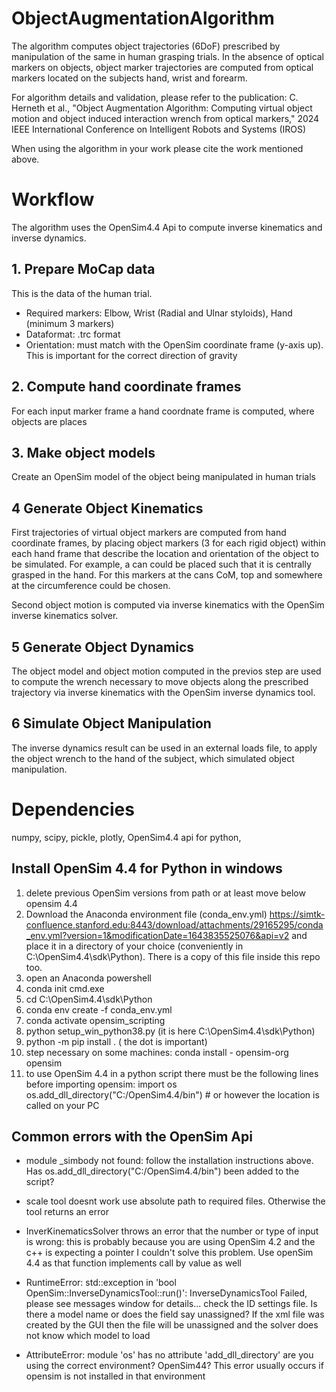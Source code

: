 # ObjectAugmentationAlgorithm
The algorithm computes object trajectories (6DoF) prescribed by manipulation of the same in human grasping trials.
In the absence of optical markers on objects, object marker trajectories are computed from optical markers located on the 
subjects hand, wrist and forearm.

For algorithm details and validation, please refer to the publication:
C. Herneth et al., "Object Augmentation Algorithm: Computing virtual object motion and
object induced interaction wrench from optical markers," 2024 IEEE International Conference on Intelligent Robots and Systems (IROS)

When using the algorithm in your work please cite the work mentioned above.

# Workflow
The algorithm uses the OpenSim4.4 Api to compute inverse kinematics and inverse dynamics.
## 1. Prepare MoCap data
This is the data of the human trial. 
- Required markers: Elbow, Wrist (Radial and Ulnar styloids), Hand (minimum 3 markers)
- Dataformat: .trc format
- Orientation: must match with the OpenSim coordinate frame (y-axis up). This is important for the correct direction of gravity

## 2. Compute hand coordinate frames
For each input marker frame a hand coordnate frame is computed, where objects are places

## 3. Make object models
Create an OpenSim model of the object being manipulated in human trials

## 4 Generate Object Kinematics
First trajectories of virtual object markers are computed from hand coordinate frames, by placing object markers (3 for each rigid object) within each hand 
frame that describe the location and orientation of the object to be simulated. For example, a can could be placed such that it is centrally
grasped in the hand. For this markers at the cans CoM, top and somewhere at the circumference could be chosen.

Second object motion is computed via inverse kinematics with the OpenSim inverse kinematics solver.

## 5 Generate Object Dynamics
The object model and object motion computed in the previos step are used to compute the wrench necessary to move objects along the prescribed trajectory via
inverse kinematics with the OpenSim inverse dynamics tool.

## 6 Simulate Object Manipulation
The inverse dynamics result can be used in an external loads file, to apply the object wrench to the hand of the subject, which simulated object manipulation.

# Dependencies
numpy, scipy, pickle, plotly, OpenSim4.4 api for python, 

## Install OpenSim 4.4 for Python in windows
1. delete previous OpenSim versions from path or at least move below opensim 4.4
2. Download the Anaconda environment file (conda_env.yml) https://simtk-confluence.stanford.edu:8443/download/attachments/29165295/conda_env.yml?version=1&modificationDate=1643835525076&api=v2 and place it in a directory of your choice (conveniently in C:\OpenSim4.4\sdk\Python). There is a copy of this file inside this repo too.
3. open an Anaconda powershell
4. conda init cmd.exe
5. cd C:\OpenSim4.4\sdk\Python
6. conda env create -f conda_env.yml
7. conda activate opensim_scripting
8. python setup_win_python38.py (it is here C:\OpenSim4.4\sdk\Python)
9. python -m pip install . ( the dot is important)
10. step necessary on some machines: conda install - opensim-org opensim
11. to use OpenSim 4.4 in a python script there must be the following lines before importing opensim:
    import os
    os.add_dll_directory("C:/OpenSim4.4/bin") # or however the location is called on your PC

## Common errors with the OpenSim Api
- module _simbody not found:
    follow the installation instructions above. Has os.add_dll_directory("C:/OpenSim4.4/bin") been added to the script?
  
- scale tool doesnt work
    use absolute path to required files. Otherwise the tool returns an error

- InverKinematicsSolver throws an error that the number or type of input is wrong:
    this is probably because you are using OpenSim 4.2 and the c++ is expecting a pointer
    I couldn't solve this problem. Use openSim 4.4 as that function implements call by value as well

- RuntimeError: std::exception in 'bool OpenSim::InverseDynamicsTool::run()': InverseDynamicsTool Failed, please see messages window for details...
    check the ID settings file. Is there a model name or does the field say unassigned?
    If the xml file was created by the GUI then the file will be unassigned and the solver does not know which model to load

- AttributeError: module 'os' has no attribute 'add_dll_directory'
    are you using the correct environment? OpenSim44? This error usually occurs if opensim is not installed in that environment
